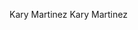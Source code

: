 Kary Martinez                                         K a r y   M a r t i n e z                                                                                 
